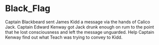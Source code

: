 # Black_Flag

Captain Blackbeard sent James Kidd a message via the hands of Calico Jack. Captain Edward Kenway got Jack drunk enough on rum to the point that he lost consciousness and left the message unguarded. Help Captain Kenway find out what Teach was trying to convey to Kidd.
